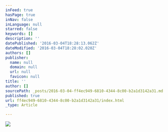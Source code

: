 ```yaml
---
inFeed: true
hasPage: true
inNav: false
inLanguage: null
starred: false
keywords: []
description: ''
datePublished: '2016-03-04T18:28:13.062Z'
dateModified: '2016-03-04T18:28:02.020Z'
authors: []
publisher:
  name: null
  domain: null
  url: null
  favicon: null
title: ''
author: []
sourcePath: _posts/2016-03-04-ff4ec949-6810-4344-8c00-b2a1d3142a31.md
published: true
url: ff4ec949-6810-4344-8c00-b2a1d3142a31/index.html
_type: Article

---
```

![](https://the-grid-user-content.s3-us-west-2.amazonaws.com/8b6b2c35-d076-4747-8002-c7116e4ba2d4.png)